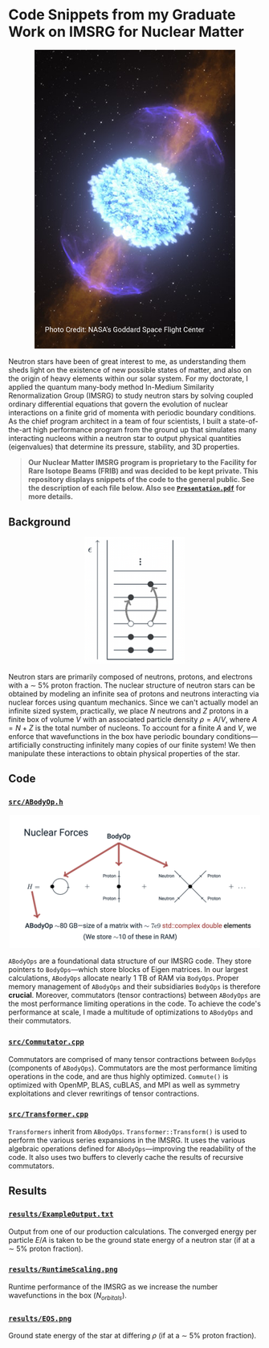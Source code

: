 # Code Snippets from my Graduate Work on IMSRG for Nuclear Matter
<div style="text-align: center;"><img src="./src/Images/NSMerger.png" alt="Neutron star merger" width="400"/></div>

Neutron stars have been of great interest to me, as understanding them sheds light on the existence of new possible 
states of matter, and also on the origin of heavy elements within our solar system. For my doctorate, I applied the quantum 
many-body method In-Medium Similarity Renormalization Group (IMSRG) to study neutron stars by solving coupled 
ordinary differential equations that govern the evolution of nuclear interactions on a finite grid of momenta with periodic boundary conditions. 
As the chief program architect in a team of four scientists, I built a state-of-the-art high performance program from the 
ground up that simulates many interacting nucleons within a neutron star to output physical quantities (eigenvalues) 
that determine its pressure, stability, and 3D properties.

> **Our Nuclear Matter IMSRG program is proprietary to the Facility for Rare Isotope Beams (FRIB) and was decided to be kept private.
> This repository displays snippets of the code to the general public. See the description of each file below. 
> Also see [`Presentation.pdf`](https://github.com/YaniUdiani/IMSRG_Snippets/blob/main/Presentation.pdf) for more details.**
## Background
<div style="text-align: center;"><img src="./src/Images/Particles.png" alt="Particles changing energy levels in the box" width="200"/></div>

Neutron stars are primarily composed of neutrons, protons, and electrons with a ∼ 5% proton fraction.
The nuclear structure of neutron stars can be obtained by modeling an infinite sea of protons and neutrons interacting via nuclear forces using quantum mechanics.
Since we can't actually model an infinite sized system, practically, we place $N$ neutrons and $Z$ protons in a finite 
box of volume $V$ with an associated particle density $\rho=A/V$, where $A=N+Z$ is the total number of nucleons. 
To account for a finite $A$ and $V$, we enforce that wavefunctions in the box have periodic boundary conditions&mdash;artificially 
constructing infinitely many copies of our finite system! We then manipulate these interactions to obtain physical properties of the star. 
## Code
### [`src/ABodyOp.h`](https://github.com/YaniUdiani/IMSRG_Snippets/blob/main/src/ABodyOp.h)
<div style="text-align: center;"><img src="./src/Images/Hamiltonian.png" alt="Hierarchy of tensors in our code base" width="500"/></div>

`ABodyOps` are a foundational data structure of our IMSRG code. They store pointers to `BodyOps`&mdash;which store blocks of Eigen matrices.
In our largest calculations, `ABodyOps` allocate nearly 1 TB of RAM via `BodyOps`. 
Proper memory management of `ABodyOps` and their subsidiaries `BodyOps` is therefore **crucial**. 
Moreover, commutators (tensor contractions) between `ABodyOps` are the most performance limiting operations in the code. 
To achieve the code's performance at scale, I made a multitude of optimizations to `ABodyOps` and their commutators.
### [`src/Commutator.cpp`](https://github.com/YaniUdiani/IMSRG_Snippets/blob/main/src/Commutator.cpp)
Commutators are comprised of many tensor contractions between `BodyOps` (components of `ABodyOps`). 
Commutators are the most performance limiting operations in the code, and are thus highly optimized. 
`Commute()` is optimized with OpenMP, BLAS, cuBLAS, and MPI as well as symmetry exploitations and clever rewritings of tensor contractions.
### [`src/Transformer.cpp`](https://github.com/YaniUdiani/IMSRG_Snippets/blob/main/src/Transformer.cpp)
`Transformers` inherit from `ABodyOps`. `Transformer::Transform()` is used to perform the various series 
expansions in the IMSRG. 
It uses the various algebraic operations defined for `ABodyOps`&mdash;improving the readability of the code. 
It also uses two buffers to cleverly cache the results of recursive commutators.
## Results
### [`results/ExampleOutput.txt`](https://github.com/YaniUdiani/IMSRG_Snippets/blob/main/results/ExampleOutput.txt)
Output from one of our production calculations. The converged energy per particle $E/A$ is taken to be the
ground state energy of a neutron star (if at a ∼ 5% proton fraction).
### [`results/RuntimeScaling.png`](https://github.com/YaniUdiani/IMSRG_Snippets/blob/main/results/RuntimeScaling.png)
Runtime performance of the IMSRG as we increase the number wavefunctions in the box ($N_{orbitals}$). 
### [`results/EOS.png`](https://github.com/YaniUdiani/IMSRG_Snippets/blob/main/results/EOS.png)
Ground state energy of the star at differing $\rho$ (if at a ∼ 5% proton fraction). 
